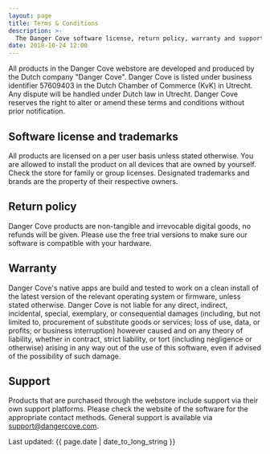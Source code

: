 ```yaml
---
layout: page
title: Terms & Conditions
description: >-
  The Danger Cove software license, return policy, warranty and support.
date: 2018-10-24 12:00
---
```


All products in the Danger Cove webstore are developed and produced by the Dutch company "Danger Cove". Danger Cove is listed under business identifier 57609403 in the Dutch Chamber of Commerce (KvK) in Utrecht. Any dispute will be handled under Dutch law in Utrecht. Danger Cove reserves the right to alter or amend these terms and conditions without prior notification.

## Software license and trademarks

All products are licensed on a per user basis unless stated otherwise. You are allowed to install the product on all devices that are owned by yourself. Check the store for family or group licenses. Designated trademarks and brands are the property of their respective owners.

## Return policy

Danger Cove products are non-tangible and irrevocable digital goods, no refunds will be given. Please use the free trial versions to make sure our software is compatible with your hardware.

## Warranty

Danger Cove's native apps are build and tested to work on a clean install of the latest version of the relevant operating system or firmware, unless stated otherwise. Danger Cove is not liable for any direct, indirect, incidental, special, exemplary, or consequential damages (including, but not limited to, procurement of substitute goods or services; loss of use, data, or profits; or business interruption) however caused and on any theory of liability, whether in contract, strict liability, or tort (including negligence or otherwise) arising in any way out of the use of this software, even if advised of the possibility of such damage.

## Support

Products that are purchased through the webstore include support via their own support platforms. Please check the website of the software for the appropriate contact methods. General support is available via <a href="mailto:support@dangercove.com">support@dangercove.com</a>.

Last updated: {{ page.date | date_to_long_string }}
